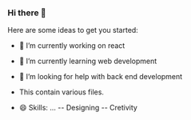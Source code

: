 ### Hi there 👋

Here are some ideas to get you started:

- 🔭 I’m currently working on react
- 🌱 I’m currently learning web development
- 🤔 I’m looking for help with back end development
- This contain various files.

- 😄 Skills: ...
-- Designing
-- Cretivity
